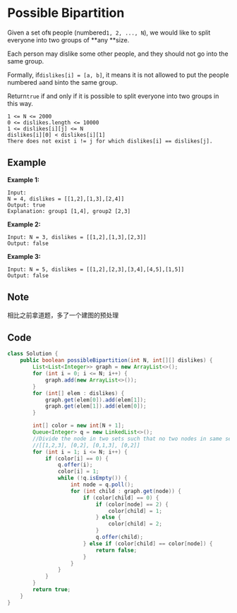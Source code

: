 # Possible Bipartition

Given a set of`N` people (numbered`1, 2, ..., N`), we would like to split everyone into two groups of **any **size.

Each person may dislike some other people, and they should not go into the same group.

Formally, if`dislikes[i] = [a, b]`, it means it is not allowed to put the people numbered `a`and `b`into the same group.

Return`true` if and only if it is possible to split everyone into two groups in this way.

```
1 <= N <= 2000
0 <= dislikes.length <= 10000
1 <= dislikes[i][j] <= N
dislikes[i][0] < dislikes[i][1]
There does not exist i != j for which dislikes[i] == dislikes[j].
```

## Example

**Example 1:**

```
Input: 
N = 4, dislikes = [[1,2],[1,3],[2,4]]
Output: true
Explanation: group1 [1,4], group2 [2,3]
```

**Example 2:**

```
Input: N = 3, dislikes = [[1,2],[1,3],[2,3]]
Output: false
```

**Example 3:**

```
Input: N = 5, dislikes = [[1,2],[2,3],[3,4],[4,5],[1,5]]
Output: false
```

## Note

相比之前拿道题，多了一个建图的预处理

## Code

```java
class Solution {
    public boolean possibleBipartition(int N, int[][] dislikes) {
        List<List<Integer>> graph = new ArrayList<>();
        for (int i = 0; i <= N; i++) {
            graph.add(new ArrayList<>());
        }
        for (int[] elem : dislikes) {
            graph.get(elem[0]).add(elem[1]);
            graph.get(elem[1]).add(elem[0]);
        }

        int[] color = new int[N + 1];
        Queue<Integer> q = new LinkedList<>();
        //Divide the node in two sets such that no two nodes in same set are linked
        //[[1,2,3], [0,2], [0,1,3], [0,2]]
        for (int i = 1; i <= N; i++) {
            if (color[i] == 0) {
                q.offer(i);
                color[i] = 1;
                while (!q.isEmpty()) {
                    int node = q.poll();
                    for (int child : graph.get(node)) {
                        if (color[child] == 0) {
                            if (color[node] == 2) {
                                color[child] = 1;
                            } else {
                                color[child] = 2;
                            }
                            q.offer(child);
                        } else if (color[child] == color[node]) {
                            return false;
                        }                  
                    }
                }
            }
        }
        return true;
    }
}
```
